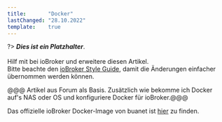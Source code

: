 ```yaml
---
title:       "Docker"
lastChanged: "28.10.2022"
template:    true
---
```



?> ***Dies ist ein Platzhalter***.
   <br><br>
   Hilf mit bei ioBroker und erweitere diesen Artikel.  
   Bitte beachte den [ioBroker Style Guide](community/styleguidedoc), 
   damit die Änderungen einfacher übernommen werden können.

@@@ Artikel aus Forum als Basis. Zusätzlich wie bekomme ich Docker auf's NAS
oder OS und konfiguriere Docker für ioBroker.@@@

Das offizielle ioBroker Docker-Image von buanet ist [hier](https://github.com/buanet/ioBroker.docker) zu finden.
